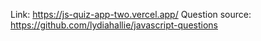 Link: https://js-quiz-app-two.vercel.app/
Question source: https://github.com/lydiahallie/javascript-questions
